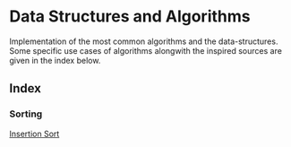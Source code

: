 # Data Structures and Algorithms

Implementation of the most common algorithms and the data-structures. Some specific use cases of algorithms alongwith 
the inspired sources are given in the index below. 

## Index

### Sorting

[Insertion Sort]()
